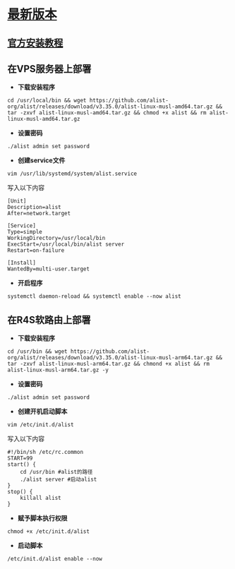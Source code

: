 # [最新版本](https://github.com/alist-org/alist/releases)

## [官方安装教程](https://alist.nn.ci/zh/guide/install/script.html)

## 在VPS服务器上部署

- **下载安装程序**
```
cd /usr/local/bin && wget https://github.com/alist-org/alist/releases/download/v3.35.0/alist-linux-musl-amd64.tar.gz && tar -zxvf alist-linux-musl-amd64.tar.gz && chmod +x alist && rm alist-linux-musl-amd64.tar.gz
```
- **设置密码**
```
./alist admin set password
```
- **创建service文件**
```
vim /usr/lib/systemd/system/alist.service
```
写入以下内容
```
[Unit]
Description=alist
After=network.target
 
[Service]
Type=simple
WorkingDirectory=/usr/local/bin
ExecStart=/usr/local/bin/alist server
Restart=on-failure
 
[Install]
WantedBy=multi-user.target
```
- **开启程序**
```
systemctl daemon-reload && systemctl enable --now alist
```

## 在R4S软路由上部署

- **下载安装程序**
```
cd /usr/bin && wget https://github.com/alist-org/alist/releases/download/v3.35.0/alist-linux-musl-arm64.tar.gz && tar -zxvf alist-linux-musl-arm64.tar.gz && chmond +x alist && rm alist-linux-musl-arm64.tar.gz -y
```
- **设置密码**
```
./alist admin set password
```
- **创建开机启动脚本**
```
vim /etc/init.d/alist
```
写入以下内容
```
#!/bin/sh /etc/rc.common
START=99
start() {
    cd /usr/bin #alist的路径
    ./alist server #启动alist
}
stop() {
    killall alist
}
```
- **赋予脚本执行权限**
```
chmod +x /etc/init.d/alist
```
- **启动脚本**
```
/etc/init.d/alist enable --now
```


